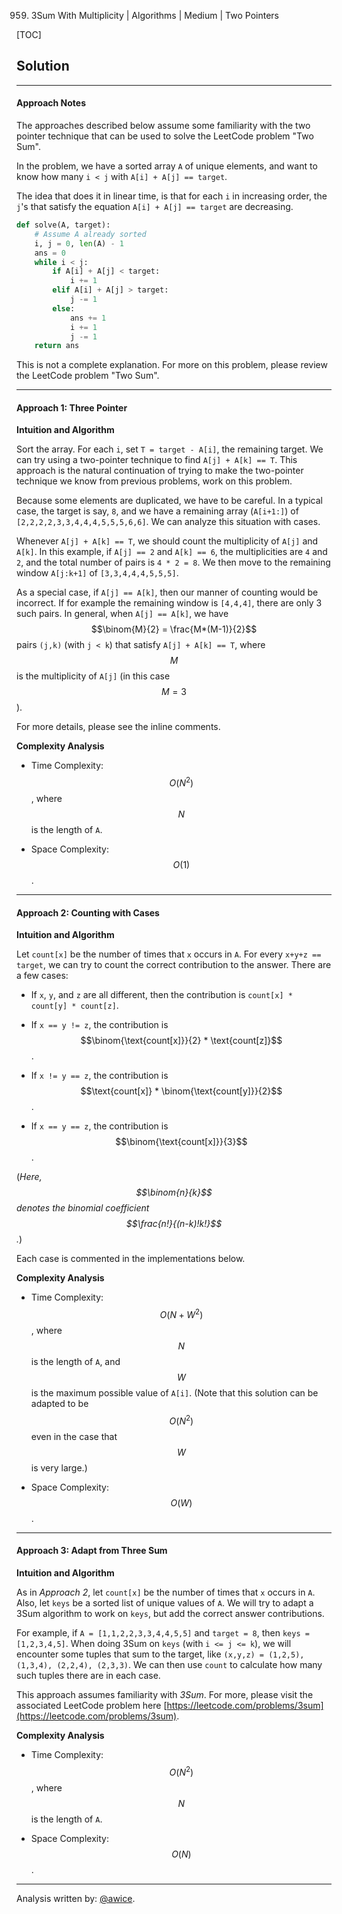 959. 3Sum With Multiplicity | Algorithms | Medium | Two Pointers

[TOC]

## Solution
---
#### Approach Notes

The approaches described below assume some familiarity with the two pointer technique that can be used to solve the LeetCode problem "Two Sum".

In the problem, we have a sorted array `A` of unique elements, and want to know how many `i < j` with `A[i] + A[j] == target`.

The idea that does it in linear time, is that for each `i` in increasing order, the `j`'s that satisfy the equation `A[i] + A[j] == target` are decreasing.

```python
def solve(A, target):
    # Assume A already sorted
    i, j = 0, len(A) - 1
    ans = 0
    while i < j:
        if A[i] + A[j] < target:
            i += 1
        elif A[i] + A[j] > target:
            j -= 1
        else:
            ans += 1
            i += 1
            j -= 1
    return ans
```

This is not a complete explanation.  For more on this problem, please review the LeetCode problem "Two Sum".

---
#### Approach 1: Three Pointer

**Intuition and Algorithm**

Sort the array.  For each `i`, set `T = target - A[i]`, the remaining target.  We can try using a two-pointer technique to find `A[j] + A[k] == T`.  This approach is the natural continuation of trying to make the two-pointer technique we know from previous problems, work on this problem.

Because some elements are duplicated, we have to be careful.  In a typical case, the target is say, `8`, and we have a remaining array (`A[i+1:]`) of `[2,2,2,2,3,3,4,4,4,5,5,5,6,6]`.  We can analyze this situation with cases.

Whenever `A[j] + A[k] == T`, we should count the multiplicity of `A[j]` and `A[k]`.  In this example, if `A[j] == 2` and `A[k] == 6`, the multiplicities are `4` and `2`, and the total number of pairs is `4 * 2 = 8`.  We then move to the remaining window `A[j:k+1]` of `[3,3,4,4,4,5,5,5]`.

As a special case, if `A[j] == A[k]`, then our manner of counting would be incorrect.  If for example the remaining window is `[4,4,4]`, there are only 3 such pairs.  In general, when `A[j] == A[k]`, we have $$\binom{M}{2} = \frac{M*(M-1)}{2}$$ pairs `(j,k)` (with `j < k`) that satisfy `A[j] + A[k] == T`, where $$M$$ is the multiplicity of `A[j]` (in this case $$M=3$$).

For more details, please see the inline comments.



**Complexity Analysis**

* Time Complexity:  $$O(N^2)$$, where $$N$$ is the length of `A`.

* Space Complexity:  $$O(1)$$.




---
#### Approach 2: Counting with Cases

**Intuition and Algorithm**

Let `count[x]` be the number of times that `x` occurs in `A`.  For every `x+y+z == target`, we can try to count the correct contribution to the answer.  There are a few cases:

* If `x`, `y`, and `z` are all different, then the contribution is `count[x] * count[y] * count[z]`.

* If `x == y != z`, the contribution is $$\binom{\text{count[x]}}{2} * \text{count[z]}$$.

* If `x != y == z`, the contribution is $$\text{count[x]} * \binom{\text{count[y]}}{2}$$.

* If `x == y == z`, the contribution is $$\binom{\text{count[x]}}{3}$$.

(*Here, $$\binom{n}{k}$$ denotes the binomial coefficient $$\frac{n!}{(n-k)!k!}$$.*)

Each case is commented in the implementations below.



**Complexity Analysis**

* Time Complexity:  $$O(N + W^2)$$, where $$N$$ is the length of `A`, and $$W$$ is the maximum possible value of `A[i]`.  (Note that this solution can be adapted to be $$O(N^2)$$ even in the case that $$W$$ is very large.)

* Space Complexity:  $$O(W)$$.




---
#### Approach 3: Adapt from Three Sum

**Intuition and Algorithm**

As in *Approach 2*, let `count[x]` be the number of times that `x` occurs in `A`.  Also, let `keys` be a sorted list of unique values of `A`.  We will try to adapt a 3Sum algorithm to work on `keys`, but add the correct answer contributions.

For example, if `A = [1,1,2,2,3,3,4,4,5,5]` and `target = 8`, then `keys = [1,2,3,4,5]`.  When doing 3Sum on `keys` (with `i <= j <= k`), we will encounter some tuples that sum to the target, like `(x,y,z) = (1,2,5), (1,3,4), (2,2,4), (2,3,3)`.  We can then use `count` to calculate how many such tuples there are in each case.

This approach assumes familiarity with *3Sum*.  For more, please visit the associated LeetCode problem here [https://leetcode.com/problems/3sum](https://leetcode.com/problems/3sum).



**Complexity Analysis**

* Time Complexity:  $$O(N^2)$$, where $$N$$ is the length of `A`.

* Space Complexity:  $$O(N)$$.




---


Analysis written by: [@awice](https://leetcode.com/awice).
